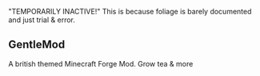 "TEMPORARILY INACTIVE!" 
This is because foliage is barely documented and just trial & error.


## GentleMod
A british themed Minecraft Forge Mod. Grow tea & more
